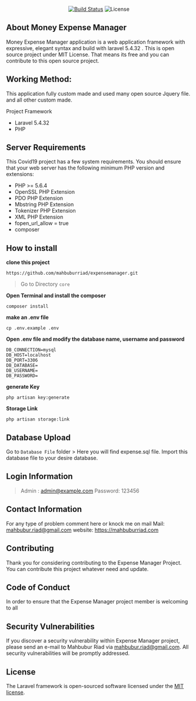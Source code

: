 <p align="center">
<a href="https://travis-ci.org/laravel/framework"><img src="https://travis-ci.org/laravel/framework.svg" alt="Build Status"></a>
<img src="https://poser.pugx.org/laravel/framework/license.svg" alt="License">
</p>

## About Money Expense Manager
Money Expense Manager application is a web application framework with expressive, elegant syntax and build with laravel 5.4.32 . This is open source project under MIT License. That means its free and you can contribute to this open source project.

## Working Method:
This application fully custom made and used many open source Jquery file. and all other custom made.



Project Framework
- Laravel 5.4.32
-  PHP

## Server Requirements

This Covid19 project has a few system requirements. You should ensure that your web server has the following minimum PHP version and extensions:
-   PHP >= 5.6.4
-   OpenSSL PHP Extension
-   PDO PHP Extension
-   Mbstring PHP Extension
-   Tokenizer PHP Extension
-   XML PHP Extension
- fopen_url_allow = true
- composer

## How to install
**clone this project**
```
https://github.com/mahbuburriad/expensemanager.git
```
> Go to Directory `core`

**Open Terminal and install the composer**
```
composer install
```
**make an .env file**
```
cp .env.example .env
```
**Open .env file and modify the database name, username and password**
```
DB_CONNECTION=mysql  
DB_HOST=localhost  
DB_PORT=3306  
DB_DATABASE=
DB_USERNAME=
DB_PASSWORD=
```
**generate Key**
```
php artisan key:generate
```
**Storage Link**
```
php artisan storage:link
```

## Database Upload
Go to `Database File` folder > Here you will find expense.sql file. Import this database file to your desire database.

## Login Information
> Admin : admin@example.com
> Password: 123456

## Contact Information
For any type of problem comment here or knock me on mail
Mail: mahbubur.riad@gmail.com
website: https://mahbuburriad.com

## Contributing

Thank you for considering contributing to the Expense Manager Project. You can contribute this project whatever need and update.

## Code of Conduct

In order to ensure that the Expense Manager project member is welcoming to all

## Security Vulnerabilities

If you discover a security vulnerability within Expense Manager project, please send an e-mail to Mahbubur Riad via [mahbubur.riad@gmail.com](mailto:mahbubur.riad@gmail.com). All security vulnerabilities will be promptly addressed.

## License

The Laravel framework is open-sourced software licensed under the [MIT license](https://opensource.org/licenses/MIT).